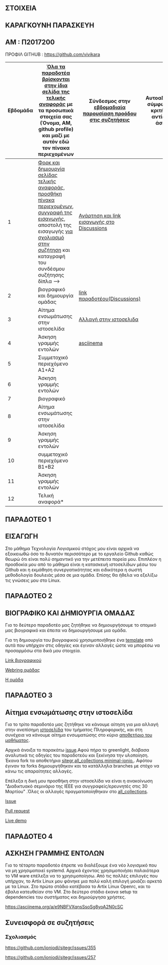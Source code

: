 ##  ΣΤΟΙΧΕΙΑ 
## ΚΑΡΑΓΚΟΥΝΗ ΠΑΡΑΣΚΕΥΗ
## ΑΜ : Π2017200 
ΠΡΟΦΙΛ  GITHUB : https://github.com/vivikara 


| Εβδομάδα | [Όλα τα παραδοτέα βρίσκονται στην ίδια σελίδα της τελικής αναφοράς](https://courses-ionio.github.io/help/deliverables/) με τα προσωπικά στοιχεία σας (Όνομα, ΑΜ, github profile) και μαζί με αυτόν εδώ τον πίνακα περιεχομένων | Σύνδεσμος στην [εβδομαδιαία παρουσίαση προόδου στις συζητήσεις](https://github.com/courses-ionio/help/discussions/categories/show-and-tell) | Αυτοαξιολόγηση σύμφωνα με τα κριτήρια της αντίστοιχης άσκησης 
| --- | --- | --- | --- |
| 1 | [Φορκ και δημιουργία σελίδας τελικής αναφοράς](https://courses-ionio.github.io/help/guide/), [προσθήκη πίνακα περιεχομένων](https://raw.githubusercontent.com/courses-ionio/sw/master/README.md), [συγγραφή της εισαγωγής](https://courses-ionio.github.io/help/intro/), αποστολή της εισαγωγής [για σχολιασμό στην συζήτηση](https://github.com/courses-ionio/help/discussions/categories/show-and-tell) και καταγραφή του συνδέσμου συζήτησης δίπλα -->| [Ανάρτηση και link εισαγωγής στο Discussions](https://github.com/courses-ionio/help/discussions/109) | | 
| 2 | βιογραφικό και δημιουργία ομάδας | [link παραδοτέου(Discussions)](https://github.com/courses-ionio/help/discussions/235) | |
| 3 | Αίτημα ενσωμάτωσης στην ιστοσελίδα | [Αλλαγή στην ιστοσελιδα](https://github.com/ioniodi/sitegr/issues/392) | |
| 4 | Άσκηση γραμμής εντολών | [asciinema](https://asciinema.org/a/e9NBFVXqnsSsoSg8yoA2N0cSC) | |
| 5 | Συμμετοχικό περιεχόμενο A1+A2 | | |
| 6 | Άσκηση γραμμής εντολών | | |
| 7 | βιογραφικό | | |
| 8 | Αίτημα ενσωμάτωσης στην ιστοσελίδα | | |
| 9 | Άσκηση γραμμής εντολών | | |
| 10 | συμμετοχικό περιεχόμενο B1+B2 | | |
| 11 | Άσκηση γραμμής εντολών | | |
| 12 | Τελική αναφορά* | | |


## ΠΑΡΑΔΟΤΕΟ 1

## ΕΙΣΑΓΩΓΗ

Στο μάθημα Τεχνολογία Λογισμικού στόχος μου είναι αρχικά να εξοικειωθώ όσο το δυνατόν περισσότερο με το εργαλείο Github καθώς θεωρώ ότι είναι πολύ σημαντικό για την μετέπειτα πορεία μου. Επιπλέον η προσδοκία μου από το μάθημα είναι  η κατασκευή ιστοσελίδων μέσω  του Github και η εκμάθηση συνεργατικότητας και ειδικότερα η σωστή μεθοδολογία δουλειάς μέσα σε μια ομάδα. Επίσης θα ήθελα  να εξελίξω τις γνώσεις μου στο Linux. 









## ΠΑΡΑΔΟΤΕΟ 2 

## ΒΙΟΓΡΑΦΙΚΟ ΚΑΙ ΔΗΜΙΟΥΡΓΙΑ ΟΜΑΔΑΣ 

Για το δεύτερο παραδοτέο μας ζητήθηκε να δημιουργήσουμε το ατομικό μας βιογραφικό και έπειτα να δημιουργήσουμε μια ομάδα.

Για τη δημιουργία του βιογραφικού χρησιμοποιήθηκε ένα [template](https://github.com/sharu725/online-cv) από αυτά που υπήρχαν στις οδηγίες και έγιναν αλλαγές ώστε να μπορέσω να προσαρμόσω στα δικά μου στοιχεία.

[Link βιογραφικού](https://vivikara.github.io/online-cv/)

[Webring ομάδας](https://swkey.netlify.app/)

[H ομάδα](https://github.com/SWkey)




## ΠΑΡΑΔΟΤΕΟ 3 

## Αίτημα ενσωμάτωσης στην ιστοσελίδα 

Για το τρίτο παραδοτέο μας ζητήθηκε να κάνουμε αίτηση για μια αλλαγή στην ανεπίσημη [ιστοσελίδα](https://epic-hamilton-da9ac8.netlify.app/) του τμήματος Πληροφορικής, και στη συνέχεια να κάνουμε αίτημα ενσωματώσης στο κύριο [αποθετήριο του μαθήματος](https://github.com/ioniodi/sitegr).

Αρχικά άνοιξα το παρακάτω [issue](https://github.com/ioniodi/sitegr/issues/392).Αφού πήρα το greenlight, διάβασα αναλυτικά τις οδηγίες του παραδοτεόυ και ξεκίνησα την υλοποίηση. Έκανα fork τα αποθετήρια [sitegr](https://github.com/vivikara/sitegr),[all_collections](https://github.com/vivikara/all_collections),[minimal-ionio.](https://github.com/vivikara/minimal-ionio). Αφότου έγιναν τα forks δημιουργήθηκαν και τα κατάλληλα branches με στόχο να κάνω τις απαραίτητες αλλαγές. 



Επέλεξα η δική μου προσθήκη στην ιστοσελίδα να είναι η ανακοίνωση "Διαδικτυακό σεμινάριο της IEEE για συγγραφείς/ερευνητές στις 30 Μαρτίου" .Όλες οι αλλαγές πραγματοποίηθηκαν στο [all_collections](https://github.com/vivikara/all_collections/tree/p2017200).

[Issue](https://github.com/ioniodi/sitegr/issues/392) 

[Pull request](https://github.com/ioniodi/all_collections/pull/63)

[Live demo](https://625000b24dad485759dd0367--adorable-medovik-d1a20a.netlify.app/posts/2022/03/28/diadiktiako-seminario-tis-ieee-gia-sygrafis-stis-30-martiou/)




## ΠΑΡΑΔΟΤΕΟ 4

## ΑΣΚΗΣΗ ΓΡΑΜΜΗΣ ΕΝΤΟΛΩΝ

Για το τέταρτο παραδοτέο έπρεπε να διαλέξουμε ένα νέο λογισμικό που να μη χρησιμοποιεί systemd. Αρχικά έχοντας χρησιμοποιήσει παλαιότερα το VM ware επέλεξα να το χρησιμοποίησω. Από τις πολλές επιλογές που υπήρχαν, το Artix Linux μου φάνηκε μια πολύ καλή επιλογή μοιάζει αρκετά με τα Linux. Στο πρώτο στάδιο κατέβασα το Artix Linux Openrc, και το έβαλα κατευθείαν στο VM. Στο δεύτερο στάδιο έκανα setup τα dependencies του συστήματος και δημιούργησα χρήστες. 

https://asciinema.org/a/e9NBFVXqnsSsoSg8yoA2N0cSC






## Συνεισφορά σε συζητήσεις

### Σχολιασμός 
https://github.com/ioniodi/sitegr/issues/355

https://github.com/ioniodi/sitegr/issues/257












